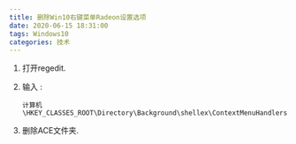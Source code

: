 ```yaml
---
title: 删除Win10右键菜单Radeon设置选项
date: 2020-06-15 18:31:00
tags: Windows10
categories: 技术
---
```

1. 打开regedit.

2. 输入 :

   ```
   计算机\HKEY_CLASSES_ROOT\Directory\Background\shellex\ContextMenuHandlers\
   ```

3. 删除ACE文件夹.